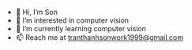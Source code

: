 - 👋 Hi, I’m Son
- 👀 I’m interested in computer vision
- 🌱 I’m currently learning computer vision
- 📫 Reach me at  tranthanhsonwork1999@gmail.com

<!---
tranthanhsongitrepo/tranthanhsongitrepo is a ✨ special ✨ repository because its `README.md` (this file) appears on your GitHub profile.
You can click the Preview link to take a look at your changes.
--->
